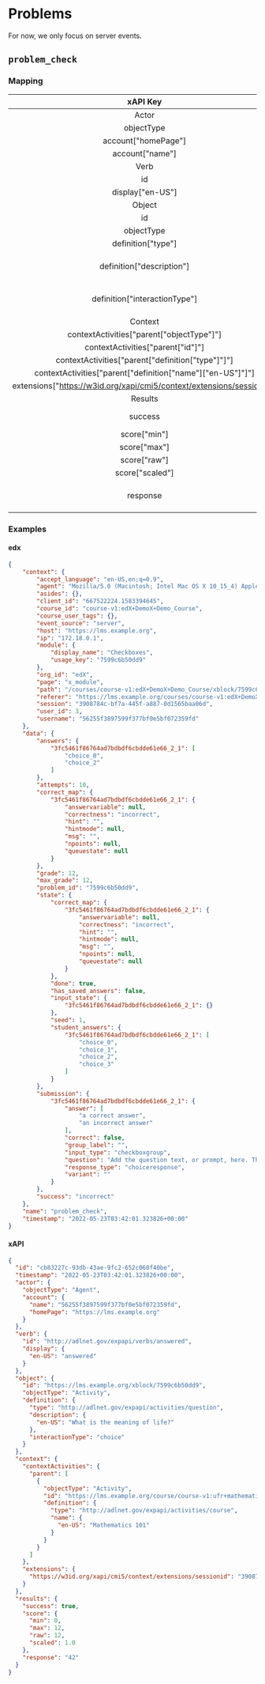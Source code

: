 # Problems

For now, we only focus on server events.

## `problem_check`

### Mapping

|                                xAPI Key                               |                                                    Value                                                    |
|:---------------------------------------------------------------------:|:-----------------------------------------------------------------------------------------------------------:|
| Actor                                                                 |                                                                                                             |
| objectType                                                            | Agent                                                                                                       |
| account["homePage"]                                                   | <LMS_ROOT_URL>                                                                                              |
| account["name"]                                                       | <anonymized-user-id>                                                                                        |
| Verb                                                                  |                                                                                                             |
| id                                                                    | http://adlnet.gov/expapi/verbs/answered                                                                     |
| display["en-US"]                                                      | answered                                                                                                    |
| Object                                                                |                                                                                                             |
| id                                                                    | <LMS_ROOT_URL>/xblock/<data["problem_id"]>                                                                  |
| objectType                                                            | Activity                                                                                                    |
| definition["type"]                                                    | http://adlnet.gov/expapi/activities/question                                                                |
| definition["description"]                                             | <data["submission"][0]["question"]> if <data["submission"][0]["response_type"]> is not empty                |
| definition["interactionType"]                                         | Mapping of <data["submission"][0]["response_type"]> if <data["submission"][0][response_type"]> is not empty |
| Context                                                               |                                                                                                             |
| contextActivities["parent["objectType"]"]                             | Activity                                                                                                    |
| contextActivities["parent["id"]"]                                     | <LMS_ROOT_URL>/course/<data["course_id"]>                                                                   |
| contextActivities["parent["definition["type"]"]"]                     | http://adlnet.gov/expapi/activities/course                                                                  |
| contextActivities["parent["definition["name"]["en-US"]"]"]            | <name of course-run>                                                                                        |
| extensions["https://w3id.org/xapi/cmi5/context/extensions/sessionid"] | context["session"]                                                                                          |
| Results                                                               |                                                                                                             |
| success                                                               | TRUE if <data["success"]>=="correct" else FALSE                                                             |
| score["min"]                                                          | 0                                                                                                           |
| score["max"]                                                          | <data["max_grade"]>                                                                                         |
| score["raw"]                                                          | <data["grade"]>                                                                                             |
| score["scaled"]                                                       | <data["grade"]>/<data["max_grade"]>                                                                         |
| response                                                              | <data["submission"][0]["answer"]> if <data["submission"][0]["response_type"]> is not empty                  |

### Examples

#### edx

```json
{
    "context": {
        "accept_language": "en-US,en;q=0.9",
        "agent": "Mozilla/5.0 (Macintosh; Intel Mac OS X 10_15_4) AppleWebKit/537.36 (KHTML, like Gecko) Chrome/83.0.4103.116 Safari/537.36",
        "asides": {},
        "client_id": "667522224.1583394645",
        "course_id": "course-v1:edX+DemoX+Demo_Course",
        "course_user_tags": {},
        "event_source": "server",
        "host": "https://lms.example.org",
        "ip": "172.18.0.1",
        "module": {
            "display_name": "Checkboxes",
            "usage_key": "7599c6b50dd9"
        },
        "org_id": "edX",
        "page": "x_module",
        "path": "/courses/course-v1:edX+DemoX+Demo_Course/xblock/7599c6b50dd9/handler/xmodule_handler/problem_check",
        "referer": "https://lms.example.org/courses/course-v1:edX+DemoX+Demo_Course/courseware/8b66dcd2d6134eda9355089ece4f39f6/ef37eb3cf1724e38b7f88a9ce85a4842/?activate_block_id=block-v1%3AedX%2BDemoX%2BDemo_Course%2Btype%40sequential%2Bblock%40ef37eb3cf1724e38b7f88a9ce85a4842",
        "session": "3908784c-bf7a-445f-a887-0d1565baa06d",
        "user_id": 3,
        "username": "56255f3897599f377bf0e5bf072359fd"
    },
    "data": {
        "answers": {
            "3fc5461f86764ad7bdbdf6cbdde61e66_2_1": [
                "choice_0",
                "choice_2"
            ]
        },
        "attempts": 10,
        "correct_map": {
            "3fc5461f86764ad7bdbdf6cbdde61e66_2_1": {
                "answervariable": null,
                "correctness": "incorrect",
                "hint": "",
                "hintmode": null,
                "msg": "",
                "npoints": null,
                "queuestate": null
            }
        },
        "grade": 12,
        "max_grade": 12,
        "problem_id": "7599c6b50dd9",
        "state": {
            "correct_map": {
                "3fc5461f86764ad7bdbdf6cbdde61e66_2_1": {
                    "answervariable": null,
                    "correctness": "incorrect",
                    "hint": "",
                    "hintmode": null,
                    "msg": "",
                    "npoints": null,
                    "queuestate": null
                }
            },
            "done": true,
            "has_saved_answers": false,
            "input_state": {
                "3fc5461f86764ad7bdbdf6cbdde61e66_2_1": {}
            },
            "seed": 1,
            "student_answers": {
                "3fc5461f86764ad7bdbdf6cbdde61e66_2_1": [
                    "choice_0",
                    "choice_1",
                    "choice_2",
                    "choice_3"
                ]
            }
        },
        "submission": {
            "3fc5461f86764ad7bdbdf6cbdde61e66_2_1": {
                "answer": [
                    "a correct answer",
                    "an incorrect answer"
                ],
                "correct": false,
                "group_label": "",
                "input_type": "checkboxgroup",
                "question": "Add the question text, or prompt, here. This text is required.",
                "response_type": "choiceresponse",
                "variant": ""
            }
        },
        "success": "incorrect"
    },
    "name": "problem_check",
    "timestamp": "2022-05-23T03:42:01.323826+00:00"
}
```

#### xAPI

```json
{
  "id": "cb83227c-93db-43ae-9fc2-652c060f40be",
  "timestamp": "2022-05-23T03:42:01.323826+00:00",
  "actor": {
    "objectType": "Agent",
    "account": {
      "name": "56255f3897599f377bf0e5bf072359fd",
      "homePage": "https://lms.example.org"
    }
  },
  "verb": {
    "id": "http://adlnet.gov/expapi/verbs/answered",
    "display": {
      "en-US": "answered"
    }
  },
  "object": {
    "id": "https://lms.example.org/xblock/7599c6b50dd9",
    "objectType": "Activity",
    "definition": {
      "type": "http://adlnet.gov/expapi/activities/question",
      "description": {
        "en-US": "What is the meaning of life?"
      },
      "interactionType": "choice"
    }
  },
  "context": {
    "contextActivities": {
      "parent": [
        {
          "objectType": "Activity",
          "id": "https://lms.example.org/course/course-v1:ufr+mathematics+0001",
          "definition": {
            "type": "http://adlnet.gov/expapi/activities/course",
            "name": {
              "en-US": "Mathematics 101"
            }
          }
        }
      ]
    },
    "extensions": {
      "https://w3id.org/xapi/cmi5/context/extensions/sessionid": "3908784c-bf7a-445f-a887-0d1565baa06d",
    }
  },
  "results": {
    "success": true,
    "score": {
      "min": 0,
      "max": 12,
      "raw": 12,
      "scaled": 1.0
    },
    "response": "42"
  }
}
```
